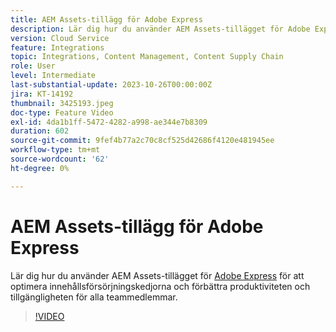 ```yaml
---
title: AEM Assets-tillägg för Adobe Express
description: Lär dig hur du använder AEM Assets-tillägget för Adobe Express för att optimera innehållsförsörjningskedjorna, förbättra produktiviteten och tillgängligheten för alla teammedlemmar.
version: Cloud Service
feature: Integrations
topic: Integrations, Content Management, Content Supply Chain
role: User
level: Intermediate
last-substantial-update: 2023-10-26T00:00:00Z
jira: KT-14192
thumbnail: 3425193.jpeg
doc-type: Feature Video
exl-id: 4da1b1ff-5472-4282-a998-ae344e7b8309
duration: 602
source-git-commit: 9fef4b77a2c70c8cf525d42686f4120e481945ee
workflow-type: tm+mt
source-wordcount: '62'
ht-degree: 0%

---
```


# AEM Assets-tillägg för Adobe Express

Lär dig hur du använder AEM Assets-tillägget för [Adobe Express](https://www.adobe.com/express/) för att optimera innehållsförsörjningskedjorna och förbättra produktiviteten och tillgängligheten för alla teammedlemmar.

>[!VIDEO](https://video.tv.adobe.com/v/3425193/?learn=on)
